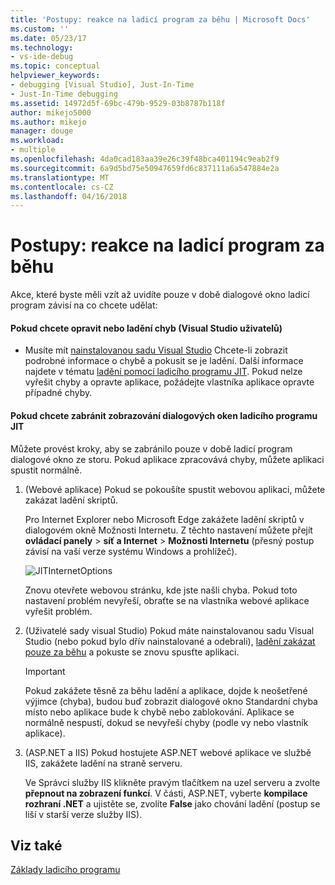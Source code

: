 ```yaml
---
title: 'Postupy: reakce na ladicí program za běhu | Microsoft Docs'
ms.custom: ''
ms.date: 05/23/17
ms.technology:
- vs-ide-debug
ms.topic: conceptual
helpviewer_keywords:
- debugging [Visual Studio], Just-In-Time
- Just-In-Time debugging
ms.assetid: 14972d5f-69bc-479b-9529-03b8787b118f
author: mikejo5000
ms.author: mikejo
manager: douge
ms.workload:
- multiple
ms.openlocfilehash: 4da0cad183aa39e26c39f48bca401194c9eab2f9
ms.sourcegitcommit: 6a9d5bd75e50947659fd6c837111a6a547884e2a
ms.translationtype: MT
ms.contentlocale: cs-CZ
ms.lasthandoff: 04/16/2018
---
```

# <a name="how-to-respond-to-the-just-in-time-debugger"></a>Postupy: reakce na ladicí program za běhu

Akce, které byste měli vzít až uvidíte pouze v době dialogové okno ladicí program závisí na co chcete udělat:

#### <a name="if-you-want-to-fix-or-debug-the-error-visual-studio-users"></a>Pokud chcete opravit nebo ladění chyb (Visual Studio uživatelů)

- Musíte mít [nainstalovanou sadu Visual Studio](https://www.microsoft.com/en-us/download/details.aspx?id=48146) Chcete-li zobrazit podrobné informace o chybě a pokusit se je ladění. Další informace najdete v tématu [ladění pomocí ladicího programu JIT](../debugger/debug-using-the-just-in-time-debugger.md). Pokud nelze vyřešit chyby a opravte aplikace, požádejte vlastníka aplikace opravte případné chyby.

#### <a name="if-you-want-to-prevent-the-just-in-time-debugger-dialog-box-from-appearing"></a>Pokud chcete zabránit zobrazování dialogových oken ladicího programu JIT

Můžete provést kroky, aby se zabránilo pouze v době ladicí program dialogové okno ze storu. Pokud aplikace zpracovává chyby, můžete aplikaci spustit normálně.

1. (Webové aplikace) Pokud se pokoušíte spustit webovou aplikaci, můžete zakázat ladění skriptů.

    Pro Internet Explorer nebo Microsoft Edge zakážete ladění skriptů v dialogovém okně Možnosti Internetu. Z těchto nastavení můžete přejít **ovládací panely** > **síť a Internet** > **Možnosti Internetu** (přesný postup závisí na vaší verze systému Windows a prohlížeč).

    ![JITInternetOptions](../debugger/media/jitinternetoptions.png "JITInternetOptions")

    Znovu otevřete webovou stránku, kde jste našli chyba. Pokud toto nastavení problém nevyřeší, obraťte se na vlastníka webové aplikace vyřešit problém.

3. (Uživatelé sady visual Studio) Pokud máte nainstalovanou sadu Visual Studio (nebo pokud bylo dřív nainstalované a odebrali), [ladění zakázat pouze za běhu](../debugger/debug-using-the-just-in-time-debugger.md) a pokuste se znovu spusťte aplikaci.

    > [!IMPORTANT]
    > Pokud zakážete těsně za běhu ladění a aplikace, dojde k neošetřené výjimce (chyba), budou buď zobrazit dialogové okno Standardní chyba místo nebo aplikace bude k chybě nebo zablokování. Aplikace se normálně nespustí, dokud se nevyřeší chyby (podle vy nebo vlastník aplikace).

2. (ASP.NET a IIS) Pokud hostujete ASP.NET webové aplikace ve službě IIS, zakážete ladění na straně serveru.

    Ve Správci služby IIS klikněte pravým tlačítkem na uzel serveru a zvolte **přepnout na zobrazení funkcí**. V části, ASP.NET, vyberte **kompilace rozhraní .NET** a ujistěte se, zvolíte **False** jako chování ladění (postup se liší v starší verze služby IIS).
  
## <a name="see-also"></a>Viz také    
 [Základy ladicího programu](../debugger/debugger-basics.md)   
